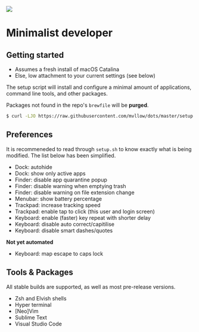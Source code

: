 ![](https://images.unsplash.com/photo-1449247709967-d4461a6a6103?ixlib=rb-1.2.1&ixid=eyJhcHBfaWQiOjEyMDd9&auto=format&fit=crop&fp-y=.7&w=1951&h=480&q=80)

# Minimalist developer

## Getting started

- Assumes a fresh install of macOS Catalina
- Else, low attachment to your current settings (see below)

The setup script will install and configure a minimal amount of applications, command line tools, and other packages.

Packages not found in the repo's `brewfile` will be **purged**.

```sh
$ curl -LJO https://raw.githubusercontent.com/mvllow/dots/master/setup.sh && sh ./setup.sh
```

## Preferences

It is recommeneded to read through `setup.sh` to know exactly what is being modified. The list below has been simplified.

- Dock: autohide
- Dock: show only active apps
- Finder: disable app quarantine popup
- Finder: disable warning when emptying trash
- Finder: disable warning on file extension change
- Menubar: show battery percentage
- Trackpad: increase tracking speed
- Trackpad: enable tap to click (this user and login screen)
- Keyboard: enable (faster) key repeat with shorter delay
- Keyboard: disable auto correct/capitilise
- Keyboard: disable smart dashes/quotes

**Not yet automated**

- Keyboard: map escape to caps lock

## Tools & Packages

All stable builds are supported, as well as most pre-release versions.

- Zsh and Elvish shells
- Hyper terminal
- [Neo]Vim
- Sublime Text
- Visual Studio Code
